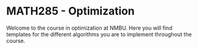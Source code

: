 # MATH285 - Optimization

Welcome to the course in optimization at NMBU. Here you will find templates for the different algorithms you are to implement throughout the course. 
